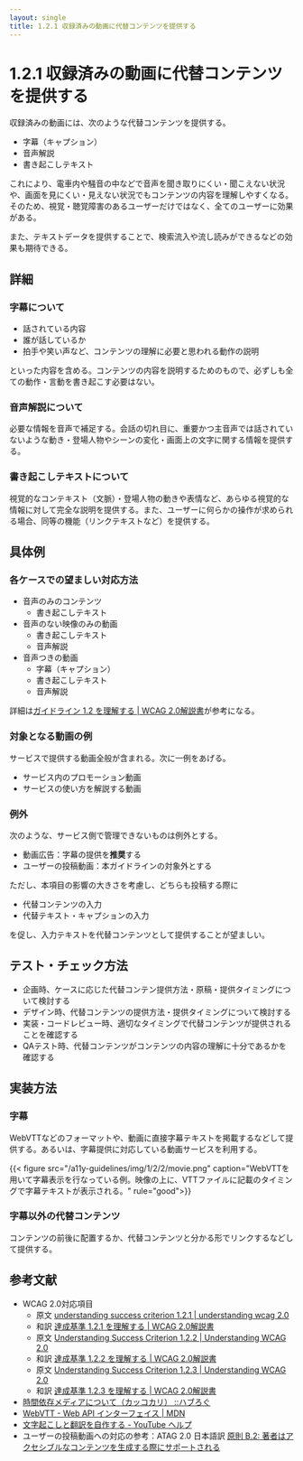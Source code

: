 ```yaml
---
layout: single
title: 1.2.1 収録済みの動画に代替コンテンツを提供する
---
```


# 1.2.1 収録済みの動画に代替コンテンツを提供する

収録済みの動画には、次のような代替コンテンツを提供する。

- 字幕（キャプション）
- 音声解説
- 書き起こしテキスト

これにより、電車内や騒音の中などで音声を聞き取りにくい・聞こえない状況や、画面を見にくい・見えない状況でもコンテンツの内容を理解しやすくなる。そのため、視覚・聴覚障害のあるユーザーだけではなく、全てのユーザーに効果がある。

また、テキストデータを提供することで、検索流入や流し読みができるなどの効果も期待できる。

## 詳細

### 字幕について

- 話されている内容
- 誰が話しているか
- 拍手や笑い声など、コンテンツの理解に必要と思われる動作の説明

といった内容を含める。コンテンツの内容を説明するためのもので、必ずしも全ての動作・言動を書き起こす必要はない。

### 音声解説について

必要な情報を音声で補足する。会話の切れ目に、重要かつ主音声では話されていないような動き・登場人物やシーンの変化・画面上の文字に関する情報を提供する。

### 書き起こしテキストについて

視覚的なコンテキスト（文脈）・登場人物の動きや表情など、あらゆる視覚的な情報に対して完全な説明を提供する。また、ユーザーに何らかの操作が求められる場合、同等の機能（リンクテキストなど）を提供する。


## 具体例

### 各ケースでの望ましい対応方法

- 音声のみのコンテンツ
  - 書き起こしテキスト
- 音声のない映像のみの動画
  - 書き起こしテキスト
  - 音声解説
- 音声つきの動画
  - 字幕（キャプション）
  - 書き起こしテキスト
  - 音声解説

詳細は[ガイドライン 1.2 を理解する | WCAG 2.0解説書](https://waic.jp/docs/UNDERSTANDING-WCAG20/media-equiv.html)が参考になる。

### 対象となる動画の例

サービスで提供する動画全般が含まれる。次に一例をあげる。

- サービス内のプロモーション動画
- サービスの使い方を解説する動画

### 例外

次のような、サービス側で管理できないものは例外とする。

- 動画広告：字幕の提供を**推奨**する
- ユーザーの投稿動画：本ガイドラインの対象外とする

ただし、本項目の影響の大きさを考慮し、どちらも投稿する際に

- 代替コンテンツの入力
- 代替テキスト・キャプションの入力

を促し、入力テキストを代替コンテンツとして提供することが望ましい。

## テスト・チェック方法

- 企画時、ケースに応じた代替コンテン提供方法・原稿・提供タイミングについて検討する
- デザイン時、代替コンテンツの提供方法・提供タイミングについて検討する
- 実装・コードレビュー時、適切なタイミングで代替コンテンツが提供されることを確認する
- QAテスト時、代替コンテンツがコンテンツの内容の理解に十分であるかを確認する

## 実装方法

### 字幕

WebVTTなどのフォーマットや、動画に直接字幕テキストを掲載するなどして提供する。あるいは、字幕提供に対応している動画サービスを利用する。

{{< figure
  src="/a11y-guidelines/img/1/2/2/movie.png"
  caption="WebVTTを用いて字幕表示を行なっている例。映像の上に、VTTファイルに記載のタイミングで字幕テキストが表示される。"
  rule="good">}}

### 字幕以外の代替コンテンツ

コンテンツの前後に配置するか、代替コンテンツと分かる形でリンクするなどして提供する。

## 参考文献

- WCAG 2.0対応項目
  - 原文 [understanding success criterion 1.2.1 | understanding wcag 2.0](https://www.w3.org/tr/understanding-wcag20/media-equiv-av-only-alt.html)
  - 和訳 [達成基準 1.2.1 を理解する | WCAG 2.0解説書](https://waic.jp/docs/UNDERSTANDING-WCAG20/media-equiv-av-only-alt.html)
  - 原文 [Understanding Success Criterion 1.2.2 | Understanding WCAG 2.0](https://www.w3.org/TR/UNDERSTANDING-WCAG20/media-equiv-captions.html)
  - 和訳 [達成基準 1.2.2 を理解する | WCAG 2.0解説書](https://waic.jp/docs/UNDERSTANDING-WCAG20/media-equiv-captions.html)
  - 原文 [Understanding Success Criterion 1.2.3 | Understanding WCAG 2.0](https://www.w3.org/TR/UNDERSTANDING-WCAG20/media-equiv-audio-desc.html)
  - 和訳 [達成基準 1.2.3 を理解する | WCAG 2.0解説書](https://waic.jp/docs/UNDERSTANDING-WCAG20/media-equiv-audio-desc.html)
- [時間依存メディアについて（カッコカリ） ::ハブろぐ](https://havelog.ayumusato.com/develop/a11y/e740-timed_base_media.html)
- [WebVTT - Web API インターフェイス | MDN](https://developer.mozilla.org/ja/docs/Web/API/Web_Video_Text_Tracks_Format)
- [文字起こしと翻訳を自作する - YouTube ヘルプ](https://support.google.com/youtube/topic/7296214?hl=ja&ref_topic=3014331)
- ユーザーの投稿動画への対応の参考：ATAG 2.0 日本語訳 [原則 B.2: 著者はアクセシブルなコンテンツを生成する際にサポートされる](https://fukumotoy.github.io/atag20-ja/#principle_b2)
